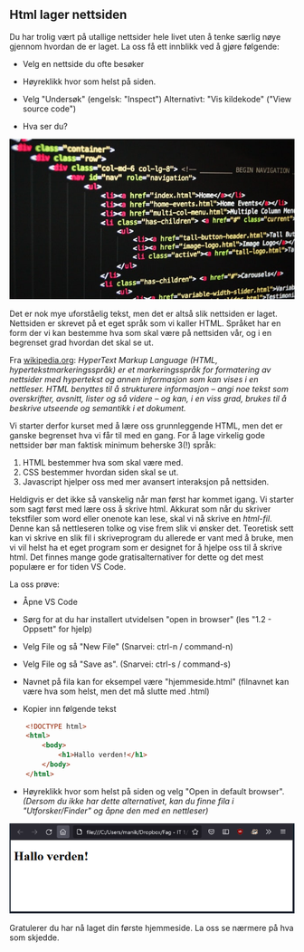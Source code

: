 ## Html lager nettsiden

Du har trolig vært på utallige nettsider hele livet uten å tenke særlig nøye gjennom hvordan de er laget. La oss få ett innblikk ved å gjøre følgende:

- Velg en nettside du ofte besøker

- Høyreklikk hvor som helst på siden.

- Velg "Undersøk" (engelsk: "Inspect") Alternativt: "Vis kildekode" ("View source code")

- Hva ser du?

![alt text](./bilde.jpg "Eksempel på kildekode")

 Det er nok mye uforståelig tekst, men det er altså slik nettsiden er laget. Nettsiden er skrevet på et eget språk som vi kaller HTML. Språket har en form der vi kan bestemme hva som skal være på nettsiden vår, og i en begrenset grad hvordan det skal se ut.


Fra [wikipedia.org](https://no.wikipedia.org/wiki/HTML): _HyperText Markup Language (HTML, hypertekstmarkeringsspråk) er et markeringsspråk for formatering av nettsider med hypertekst og annen informasjon som kan vises i en nettleser.
HTML benyttes til å strukturere informasjon – angi noe tekst som overskrifter, avsnitt, lister og så videre – og kan, i en viss grad, brukes til å beskrive utseende og semantikk i et dokument._

Vi starter derfor kurset med å lære oss grunnleggende HTML, men det er ganske begrenset hva vi får til med en gang. For å lage virkelig gode nettsider bør man faktisk minimum beherske 3(!) språk: 

1. HTML bestemmer hva som skal være med. 
2. CSS bestemmer hvordan siden skal se ut. 
3. Javascript hjelper oss med mer avansert interaksjon på nettsiden.

Heldigvis er det ikke så vanskelig når man først har kommet igang. Vi starter som sagt først med lære oss å skrive html. Akkurat som når du skriver tekstfiler som word eller onenote kan lese, skal vi nå skrive en _html-fil_. Denne kan så nettleseren tolke og vise frem slik vi ønsker det. Teoretisk sett kan vi skrive en slik fil i skriveprogram du allerede er vant med å bruke, men vi vil helst ha et eget program som er designet for å hjelpe oss til å skrive html. Det finnes mange gode gratisalternativer for dette og det mest populære er for tiden VS Code.

La oss prøve:

- Åpne VS Code

- Sørg for at du har installert utvidelsen "open in browser" (les "1.2 - Oppsett" for hjelp)

- Velg File og så "New File" (Snarvei: ctrl-n / command-n)

- Velg File og så "Save as". (Snarvei: ctrl-s / command-s) 

- Navnet på fila kan for eksempel være "hjemmeside.html" (filnavnet kan være hva som helst, men det må slutte med .html)

- Kopier inn følgende tekst

```HTML
    <!DOCTYPE html>
    <html>
        <body>
            <h1>Hallo verden!</h1>
        </body>
    </html>
```

- Høyreklikk hvor som helst på siden og velg "Open in default browser". 
*(Dersom du ikke har dette alternativet, kan du finne fila i "Utforsker/Finder" og åpne den med en nettleser)*

![Min første hjemmeside"](./minside.png)

Gratulerer du har nå laget din første hjemmeside. La oss se nærmere på hva som skjedde.
